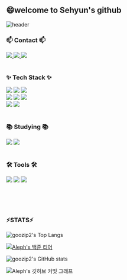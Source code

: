 ## 😄welcome to Sehyun's github

<!--
**goozip2/goozip2** is a ✨ _special_ ✨ repository because its `README.md` (this file) appears on your GitHub profile.

Here are some ideas to get you started:

- 🔭 I’m currently working on ...
- 🌱 I’m currently learning ...
- 👯 I’m looking to collaborate on ...
- 🤔 I’m looking for help with ...
- 💬 Ask me about ...
- 📫 How to reach me: ...
- 😄 Pronouns: ...
- ⚡ Fun fact: ...
-->


![header](https://capsule-render.vercel.app/api?type=waving&color=auto&height=300&section=header&text=Hi%20there👋&fontSize=90)

### 📫 Contact 📫
<div>
  <a href="https://velog.io/">
    <img src="https://img.shields.io/badge/Velog-1EBC8F?style=for-the-badge&logo=velog&logoColor=white" />
  </a>
  <a href="https://www.notion.so/Notion-Overview-a427fbe728d044a1827bac21620e34fb">
    <img src="https://img.shields.io/badge/Notion-000000?style=for-the-badge&logo=notion&logoColor=white"/>
  </a>
  <a href="mailto:goozip2@gmail.com">
    <img src="https://img.shields.io/badge/goozip2@gmail.com-D14836?style=for-the-badge&logo=gmail&logoColor=white"/>
  </a>
</div>

<br>

### ✨ Tech Stack ✨
<div>
  <img src="https://img.shields.io/badge/javascript-F7DF1E.svg?style=for-the-badge&logo=javascript&logoColor=20232a" />
  <img src="https://img.shields.io/badge/html5-E34F26.svg?style=for-the-badge&logo=html5&logoColor=white" />
  <img src="https://img.shields.io/badge/css3-1572B6.svg?style=for-the-badge&logo=css3&logoColor=white" />
</div>
<div>
  <img src="https://img.shields.io/badge/java-007396?style=for-the-badge&logo=java&logoColor=white">
  <img src="https://img.shields.io/badge/spring-6DB33F?style=for-the-badge&logo=spring&logoColor=white">
  <img src="https://img.shields.io/badge/springboot-6DB33F?style=for-the-badge&logo=springboot&logoColor=white">
</div>
<div>
  <img src="https://img.shields.io/badge/python-3670A0?style=for-the-badge&logo=python&logoColor=ffdd54" />
  <img src="https://img.shields.io/badge/mysql-4479A1?style=for-the-badge&logo=mysql&logoColor=white">
</div>

<br>

### 📚 Studying 📚
<div>
  <img src="https://img.shields.io/badge/AWS-000000?style=for-the-badge&logo=AmazonAWS&logoColor=white">
  <img src="https://img.shields.io/badge/Docker-2496ED?style=for-the-badge&logo=Docker&logoColor=white">
</div>

<br>

### 🛠 Tools 🛠
<div>
  <img src="https://img.shields.io/badge/git-F05033.svg?style=for-the-badge&logo=git&logoColor=white" />
  <img src="https://img.shields.io/badge/github-181717.svg?style=for-the-badge&logo=github&logoColor=white" />
  <img src="https://img.shields.io/badge/Notion-F3F3F3.svg?style=for-the-badge&logo=notion&logoColor=black" />
</div>

<br><br><br>

### ⚡STATS⚡
<!--github 언어 사용 순위-->
![goozip2's Top Langs](https://github-readme-stats.vercel.app/api/top-langs/?username=goozip2&layout=compact)
<br>
<!--백준 티어-->
[![Aleph's 백준 티어](http://mazassumnida.wtf/api/v2/generate_badge?boj=zzongal2)](https://solved.ac/zzongal2)
<br>
<!--github 통계-->
![goozip2's GitHub stats](https://github-readme-stats.vercel.app/api?username=goozip2&show_icons=true&theme=radical)
<br>
<!-- 깃허브 커밋 그래프 -->
![Aleph's 깃허브 커밋 그래프](https://github-readme-activity-graph.vercel.app/graph?username=ongsim0629&theme=react-dark)
